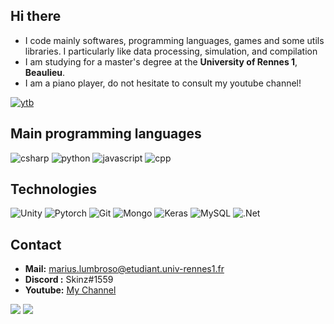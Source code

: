 
## Hi there

* I code mainly softwares, programming languages, games and some utils libraries. I particularly like data processing, simulation, and compilation
* I am studying for a master's degree at the **University of Rennes 1**, **Beaulieu**.
* I am a piano player, do not hesitate to consult my youtube channel!  

 [![ytb](https://img.shields.io/badge/Skinz3-ce4630?labelColor=red&logo=Youtube&style=for-the-badge&logoColor=white)](https://www.youtube.com/channel/UCtJh00haAmCR4isDu8LVexA)

## Main programming languages 

![csharp](https://img.shields.io/badge/CSharp-★★★-lightgrey?labelColor=1d9923&logo=CSharp&style=for-the-badge&logoColor=white)
![python](https://img.shields.io/badge/python-★★☆-lightgrey?labelColor=3776AB&logo=Python&style=for-the-badge&logoColor=white)
![javascript](https://img.shields.io/badge/javascript-★★☆-lightgrey?labelColor=F7DF1E&logo=JavaScript&style=for-the-badge&logoColor=black)
![cpp](https://img.shields.io/badge/C++-★★☆-lightgrey?labelColor=pinkE&logo=CPP&style=for-the-badge&logoColor=pink)


## Technologies 

![Unity](https://img.shields.io/badge/unity%20-%23100000.svg?&style=for-the-badge&logo=unity&logoColor=white)
![Pytorch](https://img.shields.io/badge/PyTorch%20-%23EE4C2C.svg?&style=for-the-badge&logo=PyTorch&logoColor=white)
![Git](https://img.shields.io/badge/git%20-%23F05033.svg?&style=for-the-badge&logo=git&logoColor=white)
![Mongo](https://img.shields.io/badge/MongoDB-%234ea94b.svg?&style=for-the-badge&logo=mongodb&logoColor=white)
![Keras](https://img.shields.io/badge/Keras%20-%23D00000.svg?&style=for-the-badge&logo=Keras&logoColor=white)
![MySQL](https://img.shields.io/badge/mysql-b068a8.svg?style=for-the-badge&logo=mysql&logoColor=white)
![.Net](https://img.shields.io/badge/.NET-%230059b3.svg?&style=for-the-badge)

## Contact 

* **Mail:** marius.lumbroso@etudiant.univ-rennes1.fr
* **Discord :** Skinz#1559
* **Youtube:** [My Channel](https://www.youtube.com/channel/UCtJh00haAmCR4isDu8LVexA)


![](https://komarev.com/ghpvc/?username=Skinz3&style=flat-square&label=Views)
![](https://badges.pufler.dev/visits/Skinz3/Skinz3?color=black&logo=github&style=flat-square)
